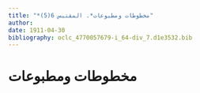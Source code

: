 ```yaml
---
title: "*مخطوطات ومطبوعات*. المقتبس 6(5)"
author: 
date: 1911-04-30
bibliography: oclc_4770057679-i_64-div_7.d1e3532.bib
---
```




#  مخطوطات ومطبوعات 

